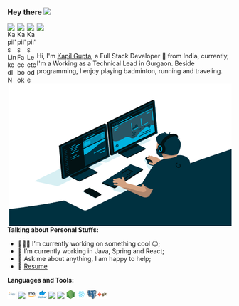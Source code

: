### Hey there <img src="https://media.giphy.com/media/hvRJCLFzcasrR4ia7z/giphy.gif" width="25px">

<a href="https://www.linkedin.com/in/kapilguptansit/">
  <img align="left" alt="Kapil's LinkedIN" width="22px" src="https://cdn.jsdelivr.net/npm/simple-icons@v3/icons/linkedin.svg" />
</a>
<a href="https://www.facebook.com/kapil.kkg">
  <img align="left" alt="Kapil's Facebook" width="22px" src="https://cdn.jsdelivr.net/npm/simple-icons@v3/icons/facebook.svg" />
</a>
<a href="https://leetcode.com/kapilguptansit/">
  <img align="left" alt="Kapil's Leetcode" width="22px" src="https://cdn.jsdelivr.net/npm/simple-icons@v3/icons/leetcode.svg" />
</a>

![](https://visitor-badge.glitch.me/badge?page_id=kapilgupta101292.kapilgupta101292)

<br />

Hi, I'm [Kapil Gupta](https://www.linkedin.com/in/kapilguptansit/), a Full Stack Developer 🚀 from India, currently, I'm a Working as a Technical Lead in Gurgaon. Beside programming, I enjoy playing badminton, running and traveling.

  <img align="right" alt="GIF" src="https://github.com/kapilgupta101292/kapilgupta101292/blob/master/code.gif?raw=true" width="500" height="320" />
  
**Talking about Personal Stuffs:**

- 👨🏽‍💻 I’m currently working on something cool :wink:;
- 🌱 I’m currently working in Java, Spring and React;
- 💬 Ask me about anything, I am happy to help;
- 📝 [Resume](https://drive.google.com/file/d/1j4107kKjh_FXukjZBEXgI6q6PVYubGXe/view?usp=sharing)

**Languages and Tools:**

<code><img height="20" src="https://raw.githubusercontent.com/github/explore/80688e429a7d4ef2fca1e82350fe8e3517d3494d/topics/java/java.png"></code>
<code><img height="20" src="https://ertan-toker.de/wp-content/uploads/2018/04/spring-boot-project-logo-1-thegem-blog-default-large.png"></code>
<code><img height="20" src="https://raw.githubusercontent.com/github/explore/80688e429a7d4ef2fca1e82350fe8e3517d3494d/topics/aws/aws.png"></code>
<code><img height="20" src="https://raw.githubusercontent.com/github/explore/80688e429a7d4ef2fca1e82350fe8e3517d3494d/topics/docker/docker.png"></code>
<code><img height="20" src="https://www.cbronline.com/wp-content/uploads/2019/12/kafka2.jpg"></code>
<code><img height="20" src="https://img.icons8.com/color/452/elasticsearch.png"></code>
<code><img height="20" src="https://raw.githubusercontent.com/github/explore/80688e429a7d4ef2fca1e82350fe8e3517d3494d/topics/nodejs/nodejs.png"></code>
<code><img height="20" src="https://raw.githubusercontent.com/github/explore/80688e429a7d4ef2fca1e82350fe8e3517d3494d/topics/react/react.png"></code>
<code><img height="20" src="https://raw.githubusercontent.com/github/explore/80688e429a7d4ef2fca1e82350fe8e3517d3494d/topics/postgresql/postgresql.png"></code>
<code><img height="20" src="https://raw.githubusercontent.com/github/explore/80688e429a7d4ef2fca1e82350fe8e3517d3494d/topics/git/git.png"></code>
